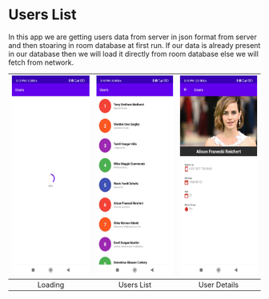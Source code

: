 # Users List

In this app we are getting users data from server in json format from server and then stoaring in room database at first run. If our data is already present in our database then we will load it directly from room database else we will fetch from network.

|<img src="/screenshots/Loading%20data.jpg" height=400px  title="load page"/>|<img src="/screenshots/Users%20list.jpg" height=400px title="Users List"/>|<img src="/screenshots/User%20details.jpg" height=400px title="User Details"/>|
| :---: |   :---:  |   :---:    |
|Loading|Users List|User Details|
